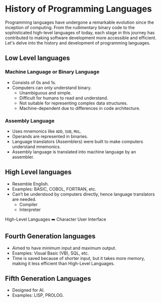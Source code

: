 # History of Programming Languages

Programming languages have undergone a remarkable evolution since the inception of computing. From the rudimentary binary code to the sophisticated high-level languages of today, each stage in this journey has contributed to making software development more accessible and efficient. Let's delve into the history and development of programming languages.

## Low Level languages

### Machine Language or Binary Language
- Consists of 0s and 1s.
- Computers can only understand binary.
    - Unambiguous and simple.
    - Difficult for humans to read and understand.
    - Not suitable for representing complex data structures.
    - Machine-dependent due to differences in code architecture.


### Assembly Language
- Uses mnemonics like `ADD`, `SUB`, `MUL`.
- Operands are represented in binaries.
- Language translators (Assemblers) were built to make computers understand mnemonics.
- Assembly language is translated into machine language by an assembler.


## High Level languages

- Resemble English.
- Examples: BASIC, COBOL, FORTRAN, etc.
- Can’t be understood by computers directly, hence language translators are needed.
  - Compiler
  - Interpreter

High-Level Languages ➡️ Character User Interface

## Fourth Generation languages

- Aimed to have minimum input and maximum output.
- Examples: Visual Basic (VB), SQL, etc.
- Time is saved because of shorter input, but it takes more memory, 
making it less efficient than High-Level Languages.

## Fifth Generation Languages

- Designed for AI.
- Examples: LISP, PROLOG.
